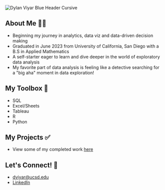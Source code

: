 

![Dylan Viyar Blue Header Cursive](https://github.com/dylanviyar/dylanviyar/assets/81194849/c85c3a13-87e3-494b-901f-1efa8a8b9d93)


## About Me 👋🏽
- Beginning my journey in analytics, data viz and data-driven decision making
- Graduated in June 2023 from University of California, San Diego with a B.S in Applied Mathematics
- A self-starter eager to learn and dive deeper in the world of exploratory data analysis
- My favorite part of data analysis is feeling like a detective searching for a "big aha" moment in data exploration!

## My Toolbox 🧰
- SQL
- Excel/Sheets
- Tableau
- R
- Python

## My Projects ✅
- View some of my completed work [here](https://github.com/dylanviyar/My-Portfolio)

## Let's Connect! 💫
- dviyar@ucsd.edu
- [LinkedIn](https://www.linkedin.com/in/dylan-viyar-79a132230/)

